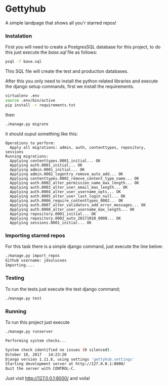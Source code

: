 Gettyhub
========

A simple landpage that shows all you'r starred repos!


### Instalation

First you will need to create a PostgresSQL database for this project, to do this just execute the *base.sql* file as follows:
```bash
psql -f base.sql
```
This SQL file will create the test and production databases.

After this you only need to install the python related libraries and execute the django setup commands, first we install the requirements.


```bash
virtualenv .env
source .env/bin/active
pip install -r requirements.txt
```

then

```bash
./manage.py migrate
```
it should ouput something like this:
```text
Operations to perform:
  Apply all migrations: admin, auth, contenttypes, repository, sessions
Running migrations:
  Applying contenttypes.0001_initial... OK
  Applying auth.0001_initial... OK
  Applying admin.0001_initial... OK
  Applying admin.0002_logentry_remove_auto_add... OK
  Applying contenttypes.0002_remove_content_type_name... OK
  Applying auth.0002_alter_permission_name_max_length... OK
  Applying auth.0003_alter_user_email_max_length... OK
  Applying auth.0004_alter_user_username_opts... OK
  Applying auth.0005_alter_user_last_login_null... OK
  Applying auth.0006_require_contenttypes_0002... OK
  Applying auth.0007_alter_validators_add_error_messages... OK
  Applying auth.0008_alter_user_username_max_length... OK
  Applying repository.0001_initial... OK
  Applying repository.0002_auto_20171010_0008... OK
  Applying sessions.0001_initial... OK
```



### Importing starred repos

For this task there is a simple django command, just execute the line below:

```bash
./manage.py import_repos
Github username: jdsolucoes
Importing....
```


### Testing
To run the tests just execute the test django command;
```bash
./manage.py test
```

### Running
To run this project just execute
```bash
./manage.py runserver

Performing system checks...

System check identified no issues (0 silenced).
October 10, 2017 - 14:23:20
Django version 1.11.6, using settings 'gettyhub.settings'
Starting development server at http://127.0.0.1:8000/
Quit the server with CONTROL-C.
```

Just visit http://127.0.0.1:8000/ and voila!